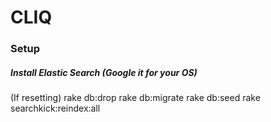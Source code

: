 # CLIQ
### Setup
##### Install Elastic Search (Google it for your OS)
(If resetting) rake db:drop
rake db:migrate
rake db:seed
rake searchkick:reindex:all
